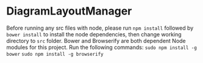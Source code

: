 # DiagramLayoutManager
Before running any src files with node, please run `npm install` followed by `bower install` to install the node dependencies, then change working directory to `src` folder.
Bower and Browserify are both dependent Node modules for this project. Run the following commands:
 `sudo npm install -g bower`
 `sudo npm install -g browserify`

